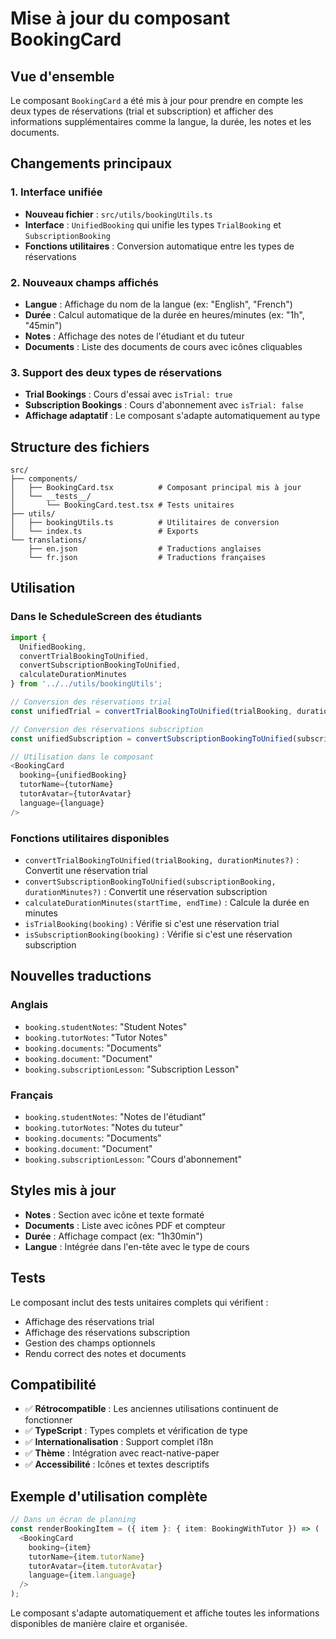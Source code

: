 # Mise à jour du composant BookingCard

## Vue d'ensemble

Le composant `BookingCard` a été mis à jour pour prendre en compte les deux types de réservations (trial et subscription) et afficher des informations supplémentaires comme la langue, la durée, les notes et les documents.

## Changements principaux

### 1. Interface unifiée

- **Nouveau fichier** : `src/utils/bookingUtils.ts`
- **Interface** : `UnifiedBooking` qui unifie les types `TrialBooking` et `SubscriptionBooking`
- **Fonctions utilitaires** : Conversion automatique entre les types de réservations

### 2. Nouveaux champs affichés

- **Langue** : Affichage du nom de la langue (ex: "English", "French")
- **Durée** : Calcul automatique de la durée en heures/minutes (ex: "1h", "45min")
- **Notes** : Affichage des notes de l'étudiant et du tuteur
- **Documents** : Liste des documents de cours avec icônes cliquables

### 3. Support des deux types de réservations

- **Trial Bookings** : Cours d'essai avec `isTrial: true`
- **Subscription Bookings** : Cours d'abonnement avec `isTrial: false`
- **Affichage adaptatif** : Le composant s'adapte automatiquement au type

## Structure des fichiers

```
src/
├── components/
│   ├── BookingCard.tsx          # Composant principal mis à jour
│   └── __tests__/
│       └── BookingCard.test.tsx # Tests unitaires
├── utils/
│   ├── bookingUtils.ts          # Utilitaires de conversion
│   └── index.ts                 # Exports
└── translations/
    ├── en.json                  # Traductions anglaises
    └── fr.json                  # Traductions françaises
```

## Utilisation

### Dans le ScheduleScreen des étudiants

```typescript
import { 
  UnifiedBooking, 
  convertTrialBookingToUnified, 
  convertSubscriptionBookingToUnified,
  calculateDurationMinutes 
} from '../../utils/bookingUtils';

// Conversion des réservations trial
const unifiedTrial = convertTrialBookingToUnified(trialBooking, durationMinutes);

// Conversion des réservations subscription
const unifiedSubscription = convertSubscriptionBookingToUnified(subscriptionBooking, durationMinutes);

// Utilisation dans le composant
<BookingCard
  booking={unifiedBooking}
  tutorName={tutorName}
  tutorAvatar={tutorAvatar}
  language={language}
/>
```

### Fonctions utilitaires disponibles

- `convertTrialBookingToUnified(trialBooking, durationMinutes?)` : Convertit une réservation trial
- `convertSubscriptionBookingToUnified(subscriptionBooking, durationMinutes?)` : Convertit une réservation subscription
- `calculateDurationMinutes(startTime, endTime)` : Calcule la durée en minutes
- `isTrialBooking(booking)` : Vérifie si c'est une réservation trial
- `isSubscriptionBooking(booking)` : Vérifie si c'est une réservation subscription

## Nouvelles traductions

### Anglais
- `booking.studentNotes`: "Student Notes"
- `booking.tutorNotes`: "Tutor Notes"
- `booking.documents`: "Documents"
- `booking.document`: "Document"
- `booking.subscriptionLesson`: "Subscription Lesson"

### Français
- `booking.studentNotes`: "Notes de l'étudiant"
- `booking.tutorNotes`: "Notes du tuteur"
- `booking.documents`: "Documents"
- `booking.document`: "Document"
- `booking.subscriptionLesson`: "Cours d'abonnement"

## Styles mis à jour

- **Notes** : Section avec icône et texte formaté
- **Documents** : Liste avec icônes PDF et compteur
- **Durée** : Affichage compact (ex: "1h30min")
- **Langue** : Intégrée dans l'en-tête avec le type de cours

## Tests

Le composant inclut des tests unitaires complets qui vérifient :
- Affichage des réservations trial
- Affichage des réservations subscription
- Gestion des champs optionnels
- Rendu correct des notes et documents

## Compatibilité

- ✅ **Rétrocompatible** : Les anciennes utilisations continuent de fonctionner
- ✅ **TypeScript** : Types complets et vérification de type
- ✅ **Internationalisation** : Support complet i18n
- ✅ **Thème** : Intégration avec react-native-paper
- ✅ **Accessibilité** : Icônes et textes descriptifs

## Exemple d'utilisation complète

```typescript
// Dans un écran de planning
const renderBookingItem = ({ item }: { item: BookingWithTutor }) => (
  <BookingCard
    booking={item}
    tutorName={item.tutorName}
    tutorAvatar={item.tutorAvatar}
    language={item.language}
  />
);
```

Le composant s'adapte automatiquement et affiche toutes les informations disponibles de manière claire et organisée.

